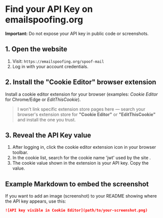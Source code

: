 # Find your API Key on emailspoofing.org

**Important:** Do not expose your API key in public code or screenshots.

## 1. Open the website
1. Visit: `https://emailspoofing.org/spoof-mail`
2. Log in with your account credentials.

## 2. Install the "Cookie Editor" browser extension
Install a cookie editor extension for your browser (examples: *Cookie Editor* for Chrome/Edge or *EditThisCookie*).  
> I won't link specific extension store pages here — search your browser's extension store for **"Cookie Editor"** or **"EditThisCookie"** and install the one you trust.

## 3. Reveal the API Key value
1. After logging in, click the cookie editor extension icon in your browser toolbar.
2. In the cookie list, search for the cookie name 'jwt' used by the site .  
3. The cookie value shown in the extension is your API key. Copy the value.

## Example Markdown to embed the screenshot
If you want to add an image (screenshot) to your README showing where the API key appears, use this:

```markdown
![API key visible in Cookie Editor](path/to/your-screenshot.png)
